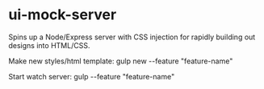 # ui-mock-server

Spins up a Node/Express server with CSS injection for rapidly building out designs into HTML/CSS.

Make new styles/html template: gulp new --feature "feature-name"

Start watch server: gulp --feature "feature-name"
